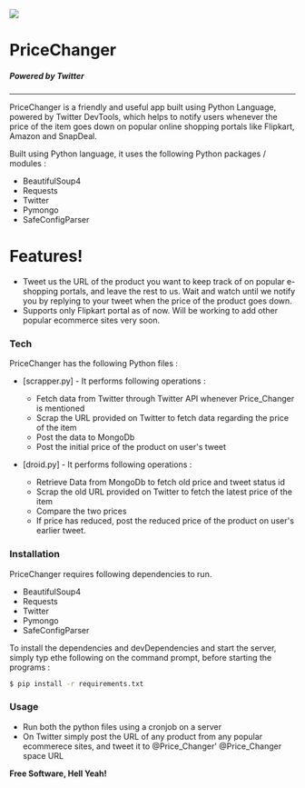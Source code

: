 

[![](http://icons.iconarchive.com/icons/graphics-vibe/simple-rounded-social/128/twitter-icon.png)](https://twitter.com/Price_Changer)
# PriceChanger  
##### Powered by Twitter
-------------------

PriceChanger is a friendly and useful app built using Python Language, powered by  Twitter DevTools, which helps to notify users whenever the price of the item goes down on popular online shopping portals like Flipkart, Amazon and SnapDeal.

Built using Python language, it uses the following Python packages / modules :
  - BeautifulSoup4
  - Requests
  - Twitter
  - Pymongo 
  - SafeConfigParser

#  Features!

  - Tweet us the URL of the product you want to keep track of on popular e-shopping portals, and leave the rest to us. Wait and watch until we notify you by replying to your tweet when the price of the product goes down.
  - Supports only Flipkart portal as of now. Will be working to add other popular ecommerce sites very soon.


### Tech

PriceChanger has the following Python files :

* [scrapper.py] - It performs following operations :
    * Fetch data from Twitter through Twitter API whenever Price_Changer is mentioned
    *  Scrap the URL provided on Twitter to fetch data regarding the price of the item
    *  Post the data to MongoDb
    *  Post the initial price of the product on user's tweet

* [droid.py] - It performs following operations :
    * Retrieve Data from MongoDb to fetch old price and tweet status id
    *  Scrap the old URL provided on Twitter to fetch the latest price of the item
    *  Compare the two prices
    *  If price has reduced, post the reduced price of the product on user's earlier tweet.
    

### Installation

PriceChanger requires following dependencies to run.
  - BeautifulSoup4
  - Requests
  - Twitter
  - Pymongo 
  - SafeConfigParser
  
To install the dependencies and devDependencies and start the server, simply typ ethe following on the command prompt, before starting the programs :

```sh
$ pip install -r requirements.txt
```



### Usage
 - Run both the python files using a cronjob on a server 
  - On Twitter simply post the URL of any product from any popular ecommerece sites, and tweet it to @Price_Changer'
                   @Price_Changer space URL    



**Free Software, Hell Yeah!**

[//]: # (These are reference links used in the body of this note and get stripped out when the markdown processor does its job. There is no need to format nicely because it shouldn't be seen. Thanks SO - http://stackoverflow.com/questions/4823468/store-comments-in-markdown-syntax)


   [dill]: <https://github.com/joemccann/dillinger>
   [git-repo-url]: <https://github.com/joemccann/dillinger.git>
   [john gruber]: <http://daringfireball.net>
   [df1]: <http://daringfireball.net/projects/markdown/>
   [markdown-it]: <https://github.com/markdown-it/markdown-it>
   [Ace Editor]: <http://ace.ajax.org>
   [node.js]: <http://nodejs.org>
   [Twitter Bootstrap]: <http://twitter.github.com/bootstrap/>
   [jQuery]: <http://jquery.com>
   [@tjholowaychuk]: <http://twitter.com/tjholowaychuk>
   [express]: <http://expressjs.com>
   [AngularJS]: <http://angularjs.org>
   [Gulp]: <http://gulpjs.com>

   [PlDb]: <https://github.com/joemccann/dillinger/tree/master/plugins/dropbox/README.md>
   [PlGh]: <https://github.com/joemccann/dillinger/tree/master/plugins/github/README.md>
   [PlGd]: <https://github.com/joemccann/dillinger/tree/master/plugins/googledrive/README.md>
   [PlOd]: <https://github.com/joemccann/dillinger/tree/master/plugins/onedrive/README.md>
   [PlMe]: <https://github.com/joemccann/dillinger/tree/master/plugins/medium/README.md>
   [PlGa]: <https://github.com/RahulHP/dillinger/blob/master/plugins/googleanalytics/README.md>
